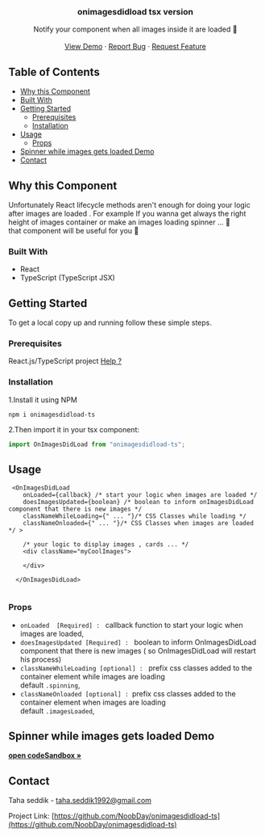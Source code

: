 <!-- PROJECT LOGO -->
<br />
<p align="center">

  <h3 align="center">onimagesdidload tsx version</h3>

  <p align="center">
    Notify your component when all images inside it are loaded 🏹 
    <br />
    <br />
    <a href="https://noobday.github.io/onImagesDidLoad/">View Demo</a>
    ·
    <a href="https://github.com/NoobDay/onimagesdidload-ts/issues">Report Bug</a>
    ·
    <a href="https://github.com/NoobDay/onimagesdidload-ts/issues">Request Feature</a>
  </p>
</p>

<!-- TABLE OF CONTENTS -->
## Table of Contents

* [Why this Component](#why)
* [Built With](#built-with)
* [Getting Started](#getting-started)
  * [Prerequisites](#prerequisites)
  * [Installation](#installation)
* [Usage](#usage)
  * [Props](#props)
* [Spinner while images gets loaded Demo](#demo)
* [Contact](#contact)

<!-- ABOUT THE PROJECT -->
## Why this Component
Unfortunately  React lifecycle methods aren't enough for doing your logic after images are loaded . For example If you wanna get always the right height of images container or make an images loading spinner ... 🤔 <br />
that component will be useful for you  🎉

<!-- BUILT WITH -->
### Built With
* React
* TypeScript (TypeScript JSX)

<!-- GETTING STARTED -->
## Getting Started

To get a local copy up and running follow these simple steps.

### Prerequisites

React.js/TypeScript project <a href="https://create-react-app.dev/docs/adding-typescript/"> Help ?</a>

### Installation
 
1.Install it using NPM 
```npm
npm i onimagesdidload-ts
```
2.Then import it in your tsx component:
```js
import OnImagesDidLoad from "onimagesdidload-ts";
```

<!-- USAGE EXAMPLES -->
## Usage

```tsx
 <OnImagesDidLoad
    onLoaded={callback} /* start your logic when images are loaded */
    doesImagesUpdated={boolean} /* boolean to inform onImagesDidLoad component that there is new images */
    classNameWhileLoading={" ... "}/* CSS Classes while loading */
    classNameOnloaded={" ... "}/* CSS Classes when images are loaded */ >
    
    /* your logic to display images , cards ... */
    <div className="myCoolImages">
       
    </div>
    
  </OnImagesDidLoad>
    
```
### Props

*   `onLoaded  [Required] : ` callback function to start your logic when images are loaded,
*  `doesImagesUpdated [Required] : ` boolean to inform OnImagesDidLoad component that there is new images ( so OnImagesDidLoad will restart his process)
*  `classNameWhileLoading [optional] : ` prefix css classes added to the container element while images are loading <br /> default `.spinning`,
*  `classNameOnloaded [optional] : `prefix css classes added to the container element when images are loading <br />default `.imagesLoaded`,

<!-- codeSandbox demo -->
## Spinner while images gets loaded Demo

<a href="https://codesandbox.io/s/images-onload-demo-lknj5?file=/src/App.tsx:2575-2615">
<strong>open codeSandbox »</strong> 
</a> 

<!-- CONTACT -->
## Contact

Taha seddik  - taha.seddik1992@gmail.com

Project Link: [https://github.com/NoobDay/onimagesdidload-ts](https://github.com/NoobDay/onimagesdidload-ts)

